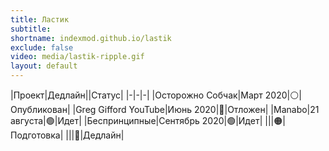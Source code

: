 ```yaml
---
title: Ластик
subtitle:
shortname: indexmod.github.io/lastik
exclude: false
video: media/lastik-ripple.gif
layout: default
---
```


|Проект|Дедлайн||Статус|
|-|-|-|
|Осторожно Собчак|Март 2020|⚪|Опубликован|
|Greg Gifford YouTube|Июнь 2020|🔵|Отложен|
|Manabo|21 августа|🟢|Идет|
|Беспринципные|Сентябрь 2020|🟢|Идет|
|||🟠|Подготовка|
|||🔴|Дедлайн|
